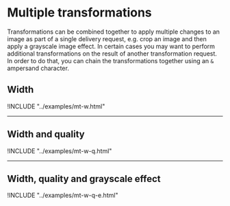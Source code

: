 # Multiple transformations

Transformations can be combined together to apply multiple changes to an image as part of a single delivery request, e.g. crop an image and then apply a grayscale image effect. In certain cases you may want to perform additional transformations on the result of another transformation request. In order to do that, you can chain the transformations together using an `&` ampersand character.

## Width

!INCLUDE "../examples/mt-w.html"

---

## Width and quality

!INCLUDE "../examples/mt-w-q.html"

---

## Width, quality and grayscale effect

!INCLUDE "../examples/mt-w-q-e.html"